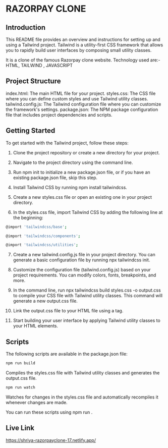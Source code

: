 # RAZORPAY CLONE

## Introduction

This README file provides an overview and instructions for setting up and using a Tailwind project. Tailwind is a utility-first CSS framework that allows you to rapidly build user interfaces by composing small utility classes.


It is a clone of the famous Razorpay clone website.
Technology used are:- HTML, TAILWIND , JAVASCRIPT

## Project Structure

index.html: The main HTML file for your project.
styles.css: The CSS file where you can define custom styles and use Tailwind utility classes.
tailwind.config.js: The Tailwind configuration file where you can customize the framework's settings.
package.json: The NPM package configuration file that includes project dependencies and scripts.


## Getting Started
To get started with the Tailwind project, follow these steps:

1. Clone the project repository or create a new directory for your project.

2. Navigate to the project directory using the command line.

3. Run npm init to initialize a new package.json file, or if you have an existing package.json file, skip this step.

4. Install Tailwind CSS by running npm install tailwindcss.

5. Create a new styles.css file or open an existing one in your project directory.

6. In the styles.css file, import Tailwind CSS by adding the following line at the beginning:

```bash
@import 'tailwindcss/base';  
```

```bash
@import 'tailwindcss/components';
```

```bash
@import 'tailwindcss/utilities';

```
7. Create a new tailwind.config.js file in your project directory. You can generate a basic configuration file by running npx tailwindcss init.

8. Customize the configuration file (tailwind.config.js) based on your project requirements. You can modify colors, fonts, breakpoints, and more.

9. In the command line, run npx tailwindcss build styles.css -o output.css to compile your CSS file with Tailwind utility classes. This command will generate a new output.css file.

10. Link the output.css file to your HTML file using a <link> tag.

11. Start building your user interface by applying Tailwind utility classes to your HTML elements.


## Scripts

The following scripts are available in the package.json file:

```bash
npm run build 
```

Compiles the styles.css file with Tailwind utility classes and generates the output.css file.

```bash
npm run watch
```

Watches for changes in the styles.css file and automatically recompiles it whenever changes are made.

You can run these scripts using npm run <script-name>.

## Live Link 

https://shriya-razorpayclone-17.netlify.app/